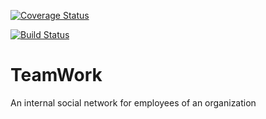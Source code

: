 [![Coverage Status](https://coveralls.io/repos/github/tos4christ/TeamWork/badge.svg?branch=develop)](https://coveralls.io/github/tos4christ/TeamWork?branch=master)

[![Build Status](https://travis-ci.com/tos4christ/TeamWork.svg?branch=develop)](https://travis-ci.com/tos4christ/TeamWork)

# TeamWork
An internal social network for employees of an organization
